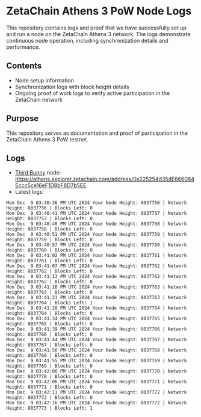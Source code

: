 # ZetaChain Athens 3 PoW Node Logs
This repository contains logs and proof that we have successfully set up and run a node on the ZetaChain Athens 3 network. The logs demonstrate continuous node operation, including synchronization details and performance.

## Contents
- Node setup information
- Synchronization logs with block height details
- Ongoing proof of work logs to verify active participation in the ZetaChain network

## Purpose
This repository serves as documentation and proof of participation in the ZetaChain Athens 3 PoW testnet.

## Logs

- [Third Bunny](https://thirdbunny.xyz/) node: https://athens.explorer.zetachain.com/address/0x225254d35dE666064Eccc5ce16eF1D8bF8D7b5EE
- Latest logs:
```
Mon Dec  9 03:40:36 PM UTC 2024 Your Node Height: 8037756 | Network Height: 8037756 | Blocks Left: 0
Mon Dec  9 03:40:41 PM UTC 2024 Your Node Height: 8037757 | Network Height: 8037757 | Blocks Left: 0
Mon Dec  9 03:40:46 PM UTC 2024 Your Node Height: 8037758 | Network Height: 8037758 | Blocks Left: 0
Mon Dec  9 03:40:51 PM UTC 2024 Your Node Height: 8037759 | Network Height: 8037759 | Blocks Left: 0
Mon Dec  9 03:40:57 PM UTC 2024 Your Node Height: 8037760 | Network Height: 8037760 | Blocks Left: 0
Mon Dec  9 03:41:02 PM UTC 2024 Your Node Height: 8037761 | Network Height: 8037761 | Blocks Left: 0
Mon Dec  9 03:41:07 PM UTC 2024 Your Node Height: 8037762 | Network Height: 8037762 | Blocks Left: 0
Mon Dec  9 03:41:13 PM UTC 2024 Your Node Height: 8037762 | Network Height: 8037762 | Blocks Left: 0
Mon Dec  9 03:41:18 PM UTC 2024 Your Node Height: 8037763 | Network Height: 8037763 | Blocks Left: 0
Mon Dec  9 03:41:23 PM UTC 2024 Your Node Height: 8037763 | Network Height: 8037764 | Blocks Left: 1
Mon Dec  9 03:41:28 PM UTC 2024 Your Node Height: 8037764 | Network Height: 8037764 | Blocks Left: 0
Mon Dec  9 03:41:34 PM UTC 2024 Your Node Height: 8037765 | Network Height: 8037765 | Blocks Left: 0
Mon Dec  9 03:41:39 PM UTC 2024 Your Node Height: 8037766 | Network Height: 8037766 | Blocks Left: 0
Mon Dec  9 03:41:44 PM UTC 2024 Your Node Height: 8037767 | Network Height: 8037767 | Blocks Left: 0
Mon Dec  9 03:41:50 PM UTC 2024 Your Node Height: 8037768 | Network Height: 8037768 | Blocks Left: 0
Mon Dec  9 03:41:55 PM UTC 2024 Your Node Height: 8037769 | Network Height: 8037769 | Blocks Left: 0
Mon Dec  9 03:42:00 PM UTC 2024 Your Node Height: 8037770 | Network Height: 8037770 | Blocks Left: 0
Mon Dec  9 03:42:06 PM UTC 2024 Your Node Height: 8037771 | Network Height: 8037771 | Blocks Left: 0
Mon Dec  9 03:42:11 PM UTC 2024 Your Node Height: 8037772 | Network Height: 8037772 | Blocks Left: 0
Mon Dec  9 03:42:16 PM UTC 2024 Your Node Height: 8037772 | Network Height: 8037773 | Blocks Left: 1
```
